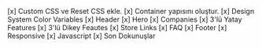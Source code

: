 [x] Custom CSS ve Reset CSS ekle.
[x] Container yapısını oluştur.
[x] Design System Color Variables
[x] Header
[x] Hero
[x] Companies
[x] 3'lü Yatay Features
[x] 3'lü Dikey Feautes
[x] Store Links
[x] FAQ
[x] Footer
[x] Responsive
[x] Javascript
[x] Son Dokunuşlar
